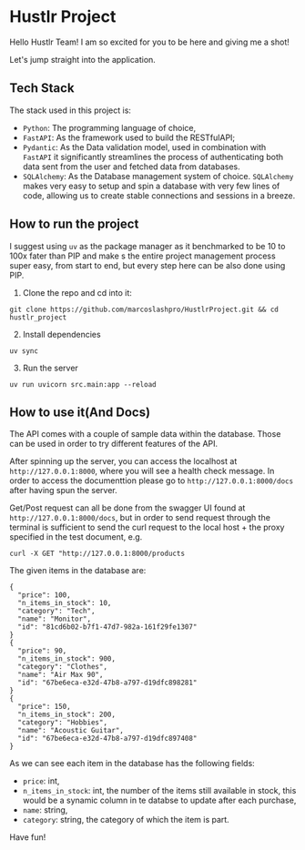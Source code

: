 # Hustlr Project

Hello Hustlr Team! I am so excited for you to be here and giving me a shot!

Let's jump straight into the application.

## Tech Stack
The stack used in this project is:
- `Python`: The programming language of choice,
- `FastAPI`: As the framework used to build the RESTfulAPI;
- `Pydantic`: As the Data validation model, used in combination with `FastAPI` it significantly streamlines the process of authenticating both data sent from the user and fetched data from databases.
- `SQLAlchemy`: As the Database management system of choice. `SQLAlchemy` makes very easy to setup and spin a database with very few lines of code, allowing us to create stable connections and sessions in a breeze.

## How to run the project
I suggest using `uv` as the package manager as it benchmarked to be 10 to 100x fater than PIP and make s the entire project management process super easy, from start to end, but every step here can be also done using PIP.
1. Clone the repo and cd into it:
```
git clone https://github.com/marcoslashpro/HustlrProject.git && cd hustlr_project
```
2. Install dependencies
```
uv sync
```
3. Run the server
```
uv run uvicorn src.main:app --reload
```

## How to use it(And Docs)
The API comes with a couple of sample data within the database. Those can be used in order to try different features of the API.

After spinning up the server, you can access the localhost at `http://127.0.0.1:8000`, where you will see a health check message.
In order to access the documenttion please go to `http://127.0.0.1:8000/docs` after having spun the server.

Get/Post request can all be done from the swagger UI found at `http://127.0.0.1:8000/docs`, but in order to send request through the terminal is sufficient to send the curl request to the local host + the proxy specified in the test document, e.g.
```
curl -X GET "http://127.0.0.1:8000/products
```

The given items in the database are:
```
{
  "price": 100,
  "n_items_in_stock": 10,
  "category": "Tech",
  "name": "Monitor",
  "id": "81cd6b02-b7f1-47d7-982a-161f29fe1307"
}
{
  "price": 90,
  "n_items_in_stock": 900,
  "category": "Clothes",
  "name": "Air Max 90",
  "id": "67be6eca-e32d-47b8-a797-d19dfc898281"
}
{
  "price": 150,
  "n_items_in_stock": 200,
  "category": "Hobbies",
  "name": "Acoustic Guitar",
  "id": "67be6eca-e32d-47b8-a797-d19dfc897408"
}
```

As we can see each item in the database has the following fields:
- `price`: int,
- `n_items_in_stock`: int, the number of the items still available in stock, this would be a synamic column in te databse to update after each purchase,
- `name`: string,
- `category`: string, the category of which the item is part.

Have fun!
